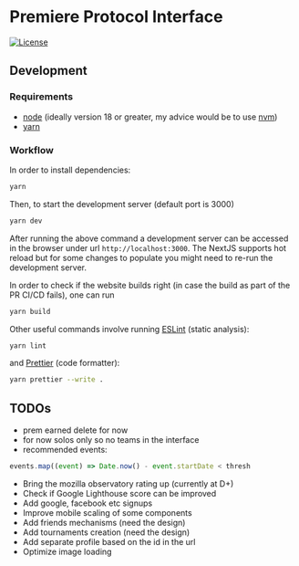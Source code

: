 # Premiere Protocol Interface

[![License](https://img.shields.io/github/license/premiere-sh/interface?color=blue)](https://github.com/premiere-sh/interface/blob/master/LICENSE)

## Development

### Requirements

- [node](https://nodejs.org/en/) (ideally version 18 or greater, my advice
  would be to use [nvm](https://github.com/nvm-sh/nvm))
- [yarn](https://yarnpkg.com/)

### Workflow

In order to install dependencies:

```sh
yarn
```

Then, to start the development server (default port is 3000)

```sh
yarn dev
```

After running the above command a development server can be accessed in the
browser under url `http://localhost:3000`. The NextJS supports hot reload but
for some changes to populate you might need to re-run the development server.

In order to check if the website builds right (in case the build as part of the PR
CI/CD fails), one can run

```sh
yarn build
```

Other useful commands involve running [ESLint](https://eslint.org/) (static analysis):

```sh
yarn lint
```

and [Prettier](https://prettier.io/) (code formatter):

```sh
yarn prettier --write .
```

## TODOs

- prem earned delete for now
- for now solos only so no teams in the interface
- recommended events:
```jsx
events.map((event) => Date.now() - event.startDate < thresh
```
- Bring the mozilla observatory rating up (currently at D+)
- Check if Google Lighthouse score can be improved
- Add google, facebook etc signups
- Improve mobile scaling of some components
- Add friends mechanisms (need the design)
- Add tournaments creation (need the design)
- Add separate profile based on the id in the url
- Optimize image loading
